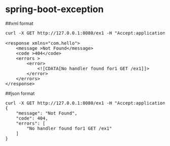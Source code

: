 # spring-boot-exception

##xml format
<pre>
curl -X GET http://127.0.0.1:8080/ex1 -H "Accept:application/xml"

&lt;response xmlns="com.hello"&gt;
    &lt;message &gt;Not Found&lt;/message&gt;
    &lt;code &gt;404&lt;/code&gt;
    &lt;errors &gt;
        &lt;error&gt;
            &lt;![CDATA[No handler found for1 GET /ex1]]&gt;
        &lt;/error&gt;
    &lt;/errors&gt;
&lt;/response&gt;
</pre>

##json format
<pre>
curl -X GET http://127.0.0.1:8080/ex1 -H "Accept:application/json"
{
    "message": "Not Found",
    "code": 404,
    "errors": [
        "No handler found for1 GET /ex1"
    ]
}
</pre>
